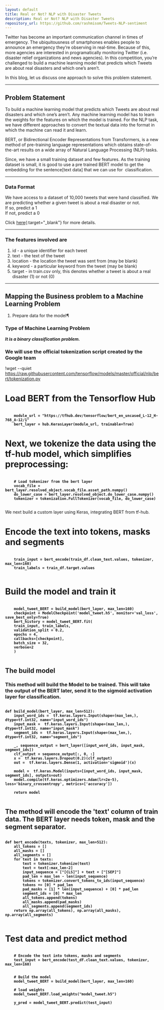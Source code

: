 ```yaml
---
layout: default
title: Real or Not? NLP with Disaster Tweets
description: Real or Not? NLP with Disaster Tweets
repository_url: https://github.com/rashmisom/Tweets-NLP-sentiment
---
```


Twitter has become an important communication channel in times of emergency. The ubiquitousness of smartphones enables people to announce an emergency they’re observing in real-time. Because of this, more agencies are interested in programatically monitoring Twitter (i.e. disaster relief organizations and news agencies).
In this competition, you’re challenged to build a machine learning model that predicts which Tweets are about real disasters and which one’s aren’t.

In this blog, let us discuss one approach to solve this problem statement.<br>
 

---

 
## Problem Statement

To build a machine learning model that predicts which Tweets are about real disasters and which one’s aren’t. 
Any machine learning model has to learn the weights for the features on which the model is trained. For the NLP task, we have different 
approaches to convert the textual data into the format in which the machine can read it and learn.

BERT, or Bidirectional Encoder Representations from Transformers, is a new method of pre-training language representations which obtains state-of-the-art results on a wide array of Natural Language Processing (NLP) tasks.

Since, we have a small training dataset and few features. As the training  dataset is small, it is good to use a pre trained BERT model to get the  embedding for the sentence[text data] that we can use for  classification.

---

### Data Format

We have access to a dataset of 10,000 tweets that were hand classified.
We are predicting whether a given tweet is about a real disaster or not.<br>
If so, predict a 1<br>
If not, predict a 0

Click [here](https://www.kaggle.com/c/nlp-getting-started){:target="_blank"} for more details.

---

### The features involved are

1. id - a unique identifier for each tweet 
2. text - the text of the tweet 
3. location - the location the tweet was sent from (may be blank) 
4. keyword - a particular keyword from the tweet (may be blank) 
5. target - in train.csv only, this denotes whether a tweet is about a real disaster (1) or not (0)

---

## Mapping the Business problem to a Machine Learning Problem 


1. Prepare data for the model¶
### Type of Machine Learning Problem

<b><i>It is a binary classification problem.</i></b>

### We will use the official tokenization script created by the Google team
!wget --quiet https://raw.githubusercontent.com/tensorflow/models/master/official/nlp/bert/tokenization.py


 # Load BERT from the Tensorflow Hub
<pre><code><b>
    module_url = "https://tfhub.dev/tensorflow/bert_en_uncased_L-12_H-768_A-12/1"
    bert_layer = hub.KerasLayer(module_url, trainable=True)
</b></code></pre>


# Next, we tokenize the data using the tf-hub model, which simplifies preprocessing:
<pre><code><b>
    # Load tokenizer from the bert layer
    vocab_file = bert_layer.resolved_object.vocab_file.asset_path.numpy()
    do_lower_case = bert_layer.resolved_object.do_lower_case.numpy()
    tokenizer = tokenization.FullTokenizer(vocab_file, do_lower_case)  
  </b></code></pre>
We next build a custom layer using Keras, integrating BERT from tf-hub.

# Encode the text into tokens, masks and segments
<pre><code><b>
    train_input = bert_encode(train_df.clean_text.values, tokenizer, max_len=160)
    train_labels = train_df.target.values
  </b></code></pre>
  
# Build the model and train it
<pre><code><b>
    model_tweet_BERT = build_model(bert_layer, max_len=160)
    checkpoint = ModelCheckpoint('model_tweet.h5', monitor='val_loss', save_best_only=True)    
    bert_history = model_tweet_BERT.fit(
    train_input, train_labels,
    validation_split = 0.2,
    epochs = 4, 
    callbacks=[checkpoint],
    batch_size = 32,
    verbose=2
    )
  </b></code></pre>
  
## The build model
### This method will build the Model to be trained. This will take the output of the BERT later, send it to the sigmoid activation layer for classification.
 <pre><code><b>
def build_model(bert_layer, max_len=512):
    input_word_ids =  tf.keras.layers.Input(shape=(max_len,), dtype=tf.int32, name="input_word_ids")
    input_mask =  tf.keras.layers.Input(shape=(max_len,), dtype=tf.int32, name="input_mask")
    segment_ids =  tf.keras.layers.Input(shape=(max_len,), dtype=tf.int32, name="segment_ids")

    _, sequence_output = bert_layer([input_word_ids, input_mask, segment_ids])
    clf_output = sequence_output[:, 0, :]
    x =  tf.keras.layers.Dropout(0.2)(clf_output)
    out =  tf.keras.layers.Dense(1, activation='sigmoid')(x)
    
    model =  tf.keras.Model(inputs=[input_word_ids, input_mask, segment_ids], outputs=out)
    model.compile(tf.keras.optimizers.Adam(lr=2e-5), loss='binary_crossentropy', metrics=['accuracy'])
    
    return model
    </b></code></pre>  
 
 ## The method will encode the 'text' column of train data. The BERT layer needs token, mask and the segment separator.
 <pre><code><b>
def bert_encode(texts, tokenizer, max_len=512):
    all_tokens = []
    all_masks = []
    all_segments = []    
    for text in texts:
        text = tokenizer.tokenize(text)
        text = text[:max_len-2]
        input_sequence = ["[CLS]"] + text + ["[SEP]"]
        pad_len = max_len - len(input_sequence)        
        tokens = tokenizer.convert_tokens_to_ids(input_sequence)
        tokens += [0] * pad_len
        pad_masks = [1] * len(input_sequence) + [0] * pad_len
        segment_ids = [0] * max_len      
        all_tokens.append(tokens)
        all_masks.append(pad_masks)
        all_segments.append(segment_ids)    
    return np.array(all_tokens), np.array(all_masks), np.array(all_segments)
    </b></code></pre>
     
# Test data and predict method
<pre><code><b>
    # Encode the text into tokens, masks and segments
    test_input = bert_encode(test_df.clean_text.values, tokenizer, max_len=160)
 

    # Build the model
    model_tweet_BERT = build_model(bert_layer, max_len=160)
    
    # load weights
    model_tweet_BERT.load_weights("model_tweet.h5")   

    y_pred = model_tweet_BERT.predict(test_input)
  </b></code></pre>



 
